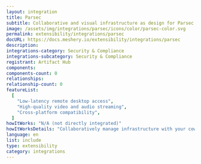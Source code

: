 ```yaml
---
layout: integration
title: Parsec
subtitle: Collaborative and visual infrastructure as design for Parsec
image: /assets/img/integrations/parsec/icons/color/parsec-color.svg
permalink: extensibility/integrations/parsec
docURL: https://docs.meshery.io/extensibility/integrations/parsec
description:
integrations-category: Security & Compliance
integrations-subcategory: Security & Compliance
registrant: Artifact Hub
components:
components-count: 0
relationships:
relationship-count: 0
featureList:
  [
    "Low-latency remote desktop access",
    "High-quality video and audio streaming",
    "Cross-platform compatibility",
  ]
howItWorks: "N/A (not directly integrated)"
howItWorksDetails: "Collaboratively manage infrastructure with your coworkers synchronously sharing the same designs."
language: en
list: include
type: extensibility
category: integrations
---
```

